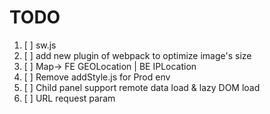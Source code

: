 # TODO

1. [ ] sw.js
3. [ ] add new plugin of webpack to optimize image's size
7. [ ] Map-> FE GEOLocation | BE IPLocation
8. [ ] Remove addStyle.js for Prod env
9. [ ] Child panel support remote data load & lazy DOM load
10. [ ] URL request param
